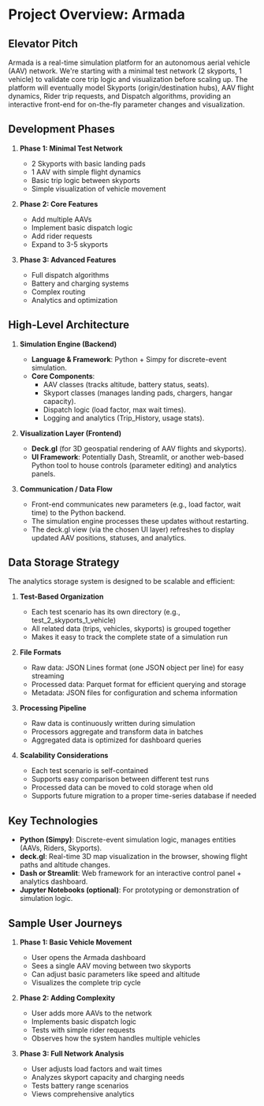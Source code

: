 # Project Overview: Armada

## Elevator Pitch

Armada is a real-time simulation platform for an autonomous aerial vehicle (AAV) network. We're starting with a minimal test network (2 skyports, 1 vehicle) to validate core trip logic and visualization before scaling up. The platform will eventually model Skyports (origin/destination hubs), AAV flight dynamics, Rider trip requests, and Dispatch algorithms, providing an interactive front-end for on-the-fly parameter changes and visualization.

## Development Phases

1. **Phase 1: Minimal Test Network**
   - 2 Skyports with basic landing pads
   - 1 AAV with simple flight dynamics
   - Basic trip logic between skyports
   - Simple visualization of vehicle movement

2. **Phase 2: Core Features**
   - Add multiple AAVs
   - Implement basic dispatch logic
   - Add rider requests
   - Expand to 3-5 skyports

3. **Phase 3: Advanced Features**
   - Full dispatch algorithms
   - Battery and charging systems
   - Complex routing
   - Analytics and optimization

## High-Level Architecture

1. **Simulation Engine (Backend)**
   - **Language & Framework**: Python + Simpy for discrete-event simulation.
   - **Core Components**:  
     - AAV classes (tracks altitude, battery status, seats).  
     - Skyport classes (manages landing pads, chargers, hangar capacity).  
     - Dispatch logic (load factor, max wait times).  
     - Logging and analytics (Trip_History, usage stats).

2. **Visualization Layer (Frontend)**
   - **Deck.gl** (for 3D geospatial rendering of AAV flights and skyports).
   - **UI Framework**: Potentially Dash, Streamlit, or another web-based Python tool to house controls (parameter editing) and analytics panels.

3. **Communication / Data Flow**
   - Front-end communicates new parameters (e.g., load factor, wait time) to the Python backend.  
   - The simulation engine processes these updates without restarting.  
   - The deck.gl view (via the chosen UI layer) refreshes to display updated AAV positions, statuses, and analytics.

## Data Storage Strategy

The analytics storage system is designed to be scalable and efficient:

1. **Test-Based Organization**
   - Each test scenario has its own directory (e.g., test_2_skyports_1_vehicle)
   - All related data (trips, vehicles, skyports) is grouped together
   - Makes it easy to track the complete state of a simulation run

2. **File Formats**
   - Raw data: JSON Lines format (one JSON object per line) for easy streaming
   - Processed data: Parquet format for efficient querying and storage
   - Metadata: JSON files for configuration and schema information

3. **Processing Pipeline**
   - Raw data is continuously written during simulation
   - Processors aggregate and transform data in batches
   - Aggregated data is optimized for dashboard queries

4. **Scalability Considerations**
   - Each test scenario is self-contained
   - Supports easy comparison between different test runs
   - Processed data can be moved to cold storage when old
   - Supports future migration to a proper time-series database if needed

## Key Technologies

- **Python (Simpy)**: Discrete-event simulation logic, manages entities (AAVs, Riders, Skyports).  
- **deck.gl**: Real-time 3D map visualization in the browser, showing flight paths and altitude changes.  
- **Dash or Streamlit**: Web framework for an interactive control panel + analytics dashboard.  
- **Jupyter Notebooks (optional)**: For prototyping or demonstration of simulation logic.

## Sample User Journeys

1. **Phase 1: Basic Vehicle Movement**
   - User opens the Armada dashboard
   - Sees a single AAV moving between two skyports
   - Can adjust basic parameters like speed and altitude
   - Visualizes the complete trip cycle

2. **Phase 2: Adding Complexity**
   - User adds more AAVs to the network
   - Implements basic dispatch logic
   - Tests with simple rider requests
   - Observes how the system handles multiple vehicles

3. **Phase 3: Full Network Analysis**
   - User adjusts load factors and wait times
   - Analyzes skyport capacity and charging needs
   - Tests battery range scenarios
   - Views comprehensive analytics
